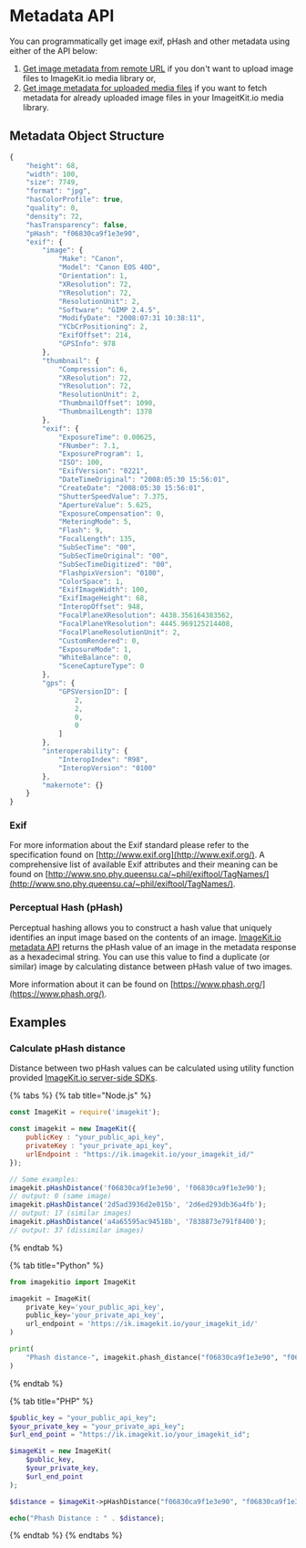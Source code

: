 # Metadata API

You can programmatically get image exif, pHash and other metadata using either of the API below:

1. [Get image metadata from remote URL](get-image-metadata-from-remote-url.md) if you don't want to upload image files to ImageKit.io media library or,
2. [Get image metadata for uploaded media files](get-image-metadata-for-uploaded-media-files.md) if you want to fetch metadata for already uploaded image files in your ImageitKit.io media library.

## Metadata Object Structure

```javascript
{
    "height": 68,
    "width": 100,
    "size": 7749,
    "format": "jpg",
    "hasColorProfile": true,
    "quality": 0,
    "density": 72,
    "hasTransparency": false,
	"pHash": "f06830ca9f1e3e90",
    "exif": {
        "image": {
            "Make": "Canon",
            "Model": "Canon EOS 40D",
            "Orientation": 1,
            "XResolution": 72,
            "YResolution": 72,
            "ResolutionUnit": 2,
            "Software": "GIMP 2.4.5",
            "ModifyDate": "2008:07:31 10:38:11",
            "YCbCrPositioning": 2,
            "ExifOffset": 214,
            "GPSInfo": 978
        },
        "thumbnail": {
            "Compression": 6,
            "XResolution": 72,
            "YResolution": 72,
            "ResolutionUnit": 2,
            "ThumbnailOffset": 1090,
            "ThumbnailLength": 1378
        },
        "exif": {
            "ExposureTime": 0.00625,
            "FNumber": 7.1,
            "ExposureProgram": 1,
            "ISO": 100,
            "ExifVersion": "0221",
            "DateTimeOriginal": "2008:05:30 15:56:01",
            "CreateDate": "2008:05:30 15:56:01",
            "ShutterSpeedValue": 7.375,
            "ApertureValue": 5.625,
            "ExposureCompensation": 0,
            "MeteringMode": 5,
            "Flash": 9,
            "FocalLength": 135,
            "SubSecTime": "00",
            "SubSecTimeOriginal": "00",
            "SubSecTimeDigitized": "00",
            "FlashpixVersion": "0100",
            "ColorSpace": 1,
            "ExifImageWidth": 100,
            "ExifImageHeight": 68,
            "InteropOffset": 948,
            "FocalPlaneXResolution": 4438.356164383562,
            "FocalPlaneYResolution": 4445.969125214408,
            "FocalPlaneResolutionUnit": 2,
            "CustomRendered": 0,
            "ExposureMode": 1,
            "WhiteBalance": 0,
            "SceneCaptureType": 0
        },
        "gps": {
            "GPSVersionID": [
                2,
                2,
                0,
                0
            ]
        },
        "interoperability": {
            "InteropIndex": "R98",
            "InteropVersion": "0100"
        },
        "makernote": {}
    }
}
```

### Exif

For more information about the Exif standard please refer to the specification found on [http://www.exif.org](http://www.exif.org/). A comprehensive list of available Exif attributes and their meaning can be found on [http://www.sno.phy.queensu.ca/~phil/exiftool/TagNames/](http://www.sno.phy.queensu.ca/~phil/exiftool/TagNames/).

### Perceptual Hash \(pHash\)

Perceptual hashing allows you to construct a hash value that uniquely identifies an input image based on the contents of an image. [ImageKit.io metadata API](./) returns the pHash value of an image in the metadata response as a hexadecimal string. You can use this value to find a duplicate \(or similar\) image by calculating distance between pHash value of two images.

More information about it can be found on [https://www.phash.org/](https://www.phash.org/).

## Examples

### Calculate pHash distance

Distance between two pHash values can be calculated using utility function provided [ImageKit.io server-side SDKs](../api-introduction/sdk.md#server-side-sdks).

{% tabs %}
{% tab title="Node.js" %}
```javascript
const ImageKit = require('imagekit');

const imagekit = new ImageKit({
    publicKey : "your_public_api_key",
    privateKey : "your_private_api_key",
    urlEndpoint : "https://ik.imagekit.io/your_imagekit_id/"
});

// Some examples:
imagekit.pHashDistance('f06830ca9f1e3e90', 'f06830ca9f1e3e90');
// output: 0 (same image)
imagekit.pHashDistance('2d5ad3936d2e015b', '2d6ed293db36a4fb');
// output: 17 (similar images)
imagekit.pHashDistance('a4a65595ac94518b', '7838873e791f8400');
// output: 37 (dissimilar images)
```
{% endtab %}

{% tab title="Python" %}
```python
from imagekitio import ImageKit

imagekit = ImageKit(
    private_key='your_public_api_key',
    public_key='your_private_api_key',
    url_endpoint = 'https://ik.imagekit.io/your_imagekit_id/'
)

print(
    "Phash distance-", imagekit.phash_distance("f06830ca9f1e3e90", "f06830ca9f1e3e90"),
)
```
{% endtab %}

{% tab title="PHP" %}
```php
$public_key = "your_public_api_key";
$your_private_key = "your_private_api_key";
$url_end_point = "https://ik.imagekit.io/your_imagekit_id";

$imageKit = new ImageKit(
    $public_key,
    $your_private_key,
    $url_end_point
);

$distance = $imageKit->pHashDistance("f06830ca9f1e3e90", "f06830ca9f1e3e90");

echo("Phash Distance : " . $distance);
```
{% endtab %}
{% endtabs %}

